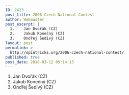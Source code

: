 ```yaml
---
ID: 2423
post_title: 2006 Czech National Contest
author: Webmaster
post_excerpt: |
  1.	Jan Dvořák (CZ)
  2.	Jakub Konečný (CZ)
  3.	Ondřej Šedivý (CZ)
layout: post
permalink: >
  http://spintricks.org/2006-czech-national-contest/
published: true
post_date: 2018-03-12 05:14:13
---
```

1. Jan Dvořák (CZ)
2. Jakub Konečný (CZ)
3. Ondřej Šedivý (CZ)